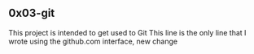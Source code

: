 ## 0x03-git
This project is intended to get used to Git
This line is the only line that I wrote using the github.com interface, new change
